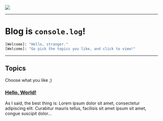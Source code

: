<img src="https://user-images.githubusercontent.com/90096971/164126433-ac4af250-0876-49a9-8a42-b36ea9881cdb.jpeg"/>

<hr>

# Blog is `console.log`!


```py
[Welcome]: "Hello, stranger."
[Welcome]: "Go pick the topics you like, and click to view!"
```

<hr>

## Topics
Choose what you like ;)

<h3><a href="https://github.com/AWeirdScratcher/AWeirdScratcher/blob/main/blog/topics/README.md">Hello, World!</a></h3>
As I said, the best thing is: Lorem ipsum dolor sit amet, consectetur adipiscing elit. Curabitur mauris tellus, facilisis sit amet ipsum sit amet, congue suscipit dolor...
